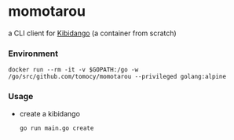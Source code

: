 # momotarou

a CLI client for [Kibidango](https://github.com/tomocy/kibidango) (a container from scratch)

### Environment
```
docker run --rm -it -v $GOPATH:/go -w /go/src/github.com/tomocy/momotarou --privileged golang:alpine
```

### Usage
- create a kibidango
    ```
    go run main.go create
    ```